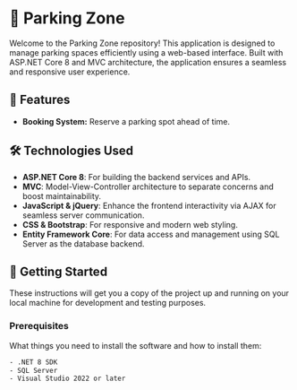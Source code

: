 # 🚗 Parking Zone

Welcome to the Parking Zone repository! This application is designed to manage parking spaces efficiently using a web-based interface. Built with ASP.NET Core 8 and MVC architecture, the application ensures a seamless and responsive user experience.

## 🌟 Features

- **Booking System:** Reserve a parking spot ahead of time.

## 🛠 Technologies Used

- **ASP.NET Core 8**: For building the backend services and APIs.
- **MVC**: Model-View-Controller architecture to separate concerns and boost maintainability.
- **JavaScript & jQuery**: Enhance the frontend interactivity via AJAX for seamless server communication.
- **CSS & Bootstrap**: For responsive and modern web styling.
- **Entity Framework Core**: For data access and management using SQL Server as the database backend.

## 🚀 Getting Started

These instructions will get you a copy of the project up and running on your local machine for development and testing purposes.

### Prerequisites

What things you need to install the software and how to install them:

```bash
- .NET 8 SDK
- SQL Server
- Visual Studio 2022 or later
